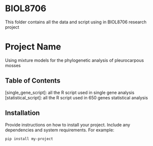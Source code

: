 # BIOL8706
This folder contains all the data and script using in BIOL8706 research project

# Project Name

Using mixture models for the phylogenetic analysis of pleurocarpous mosses

## Table of Contents

[single_gene_script]: all the R script used in single gene analysis
[statistical_script]: all the R script used in 650 genes statistical analysis

## Installation

Provide instructions on how to install your project. Include any dependencies and system requirements. For example:

```bash
pip install my-project
